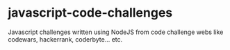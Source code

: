 # javascript-code-challenges
Javascript challenges written using NodeJS from code challenge webs like codewars, hackerrank, coderbyte... etc.

